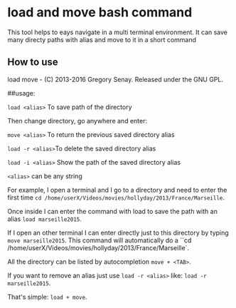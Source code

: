 # load and move bash command

This tool helps to eays navigate in a multi terminal environment.
It can save many directy paths with alias and move to it in a short command

## How to use

load move - (C) 2013-2016 Gregory Senay.
Released under the GNU GPL.

##usage:

`load <alias>` To save path of the directory

Then change directory, go anywhere and enter:

`move <alias>`  To return the previous saved directory alias

`load -r <alias>`To delete the saved directory alias

`load -i <alias>` Show the path of the saved directory alias

`<alias>` can be any string


For example, I open a terminal and I go to a directory and need to enter the first time `cd /home/userX/Videos/movies/hollyday/2013/France/Marseille`.

Once inside I can enter the command with load to save the path with an alias ``load marseille2015``.

If I open an other terminal I can enter directly just to this directory by typing ``move marseille2015``.
This command will automatically do a ``cd /home/userX/Videos/movies/hollyday/2013/France/Marseille`.

All the directory can be listed by autocompletion ``move + <TAB>``.

If you want to remove an alias just use ``load -r <alias>`` like: ``load -r marseille2015``.

That's simple: ``load + move``.


